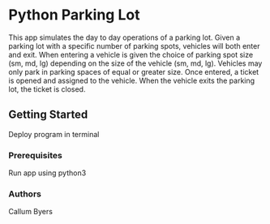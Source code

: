 # Python Parking Lot

This app simulates the day to day operations of a parking lot. Given a parking lot with a specific number of parking spots, vehicles will both enter and exit.  When entering a vehicle is given the choice of parking spot size (sm, md, lg) depending on the size of the vehicle (sm, md, lg).  Vehicles may only park in parking spaces of equal or greater size. Once entered, a ticket is opened and assigned to the vehicle. When the vehicle exits the parking lot, the ticket is closed.

## Getting Started

Deploy program in terminal 

### Prerequisites

Run app using python3

### Authors
Callum Byers




